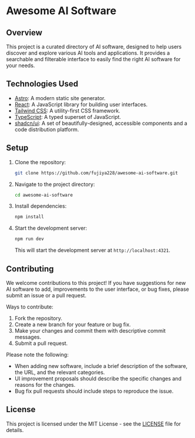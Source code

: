 # Awesome AI Software

## Overview

This project is a curated directory of AI software, designed to help users discover and explore various AI tools and applications. It provides a searchable and filterable interface to easily find the right AI software for your needs.

## Technologies Used

*   [Astro](https://astro.build/): A modern static site generator.
*   [React](https://reactjs.org/): A JavaScript library for building user interfaces.
*   [Tailwind CSS](https://tailwindcss.com/): A utility-first CSS framework.
*   [TypeScript](https://www.typescriptlang.org/): A typed superset of JavaScript.
*   [shadcn/ui](https://ui.shadcn.com/): A set of beautifully-designed, accessible components and a code distribution platform. 

## Setup

1.  Clone the repository:

    ```bash
    git clone https://github.com/fujiya228/awesome-ai-software.git
    ```
2.  Navigate to the project directory:

    ```bash
    cd awesome-ai-software
    ```
3.  Install dependencies:

    ```bash
    npm install
    ```
4.  Start the development server:

    ```bash
    npm run dev
    ```

    This will start the development server at `http://localhost:4321`.

## Contributing

We welcome contributions to this project! If you have suggestions for new AI software to add, improvements to the user interface, or bug fixes, please submit an issue or a pull request.

Ways to contribute:

1.  Fork the repository.
2.  Create a new branch for your feature or bug fix.
3.  Make your changes and commit them with descriptive commit messages.
4.  Submit a pull request.

Please note the following:

*   When adding new software, include a brief description of the software, the URL, and the relevant categories.
*   UI improvement proposals should describe the specific changes and reasons for the changes.
*   Bug fix pull requests should include steps to reproduce the issue.

## License

This project is licensed under the MIT License - see the [LICENSE](LICENSE) file for details.
